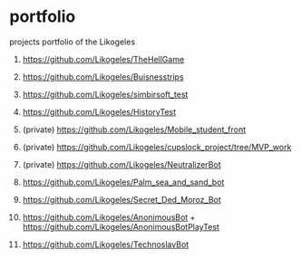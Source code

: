 # portfolio
projects portfolio of the Likogeles

1) https://github.com/Likogeles/TheHellGame

2) https://github.com/Likogeles/Buisnesstrips

3) https://github.com/Likogeles/simbirsoft_test

4) https://github.com/Likogeles/HistoryTest

5) (private) https://github.com/Likogeles/Mobile_student_front

6) (private) https://github.com/Likogeles/cupslock_project/tree/MVP_work

7) (private) https://github.com/Likogeles/NeutralizerBot

8) https://github.com/Likogeles/Palm_sea_and_sand_bot

9) https://github.com/Likogeles/Secret_Ded_Moroz_Bot

10) https://github.com/Likogeles/AnonimousBot + https://github.com/Likogeles/AnonimousBotPlayTest

11) https://github.com/Likogeles/TechnoslavBot

